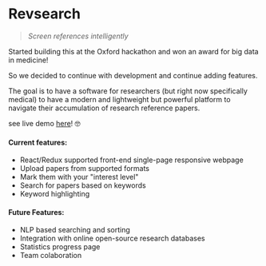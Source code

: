 # Revsearch
> *Screen references intelligently*

Started building this at the Oxford hackathon and won an award for big data in medicine!

So we decided to continue with development and continue adding features.

The goal is to have a software for researchers (but right now specifically medical) to have a modern and lightweight
but powerful platform to navigate their accumulation of research reference papers.

see live demo [here](http://revsearch.online/)!  :nerd_face:

#### Current features:

- React/Redux supported front-end single-page responsive webpage
- Upload papers from supported formats
- Mark them with your "interest level"
- Search for papers based on keywords
- Keyword highlighting

#### Future Features:
  
  - NLP based searching and sorting
  - Integration with online open-source research databases
  - Statistics progress page
  - Team colaboration
